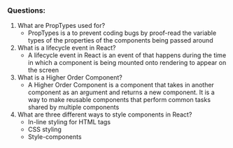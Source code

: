 ### Questions:

1.  What are PropTypes used for?
    - PropTypes is a to prevent coding bugs by proof-read the variable types of the properties of the components being passed around
2.  What is a lifecycle event in React?
    - A lifecycle event in React is an event of that happens during the time in which a component is being mounted onto rendering to appear on the screen
3.  What is a Higher Order Component?
    - A Higher Order Component is a component that takes in another component as an argument and returns a new component.  It is a way to make reusable components that perform common tasks shared by multiple components
4.  What are three different ways to style components in React?
    - In-line styling for HTML tags
    - CSS styling
    - Style-components